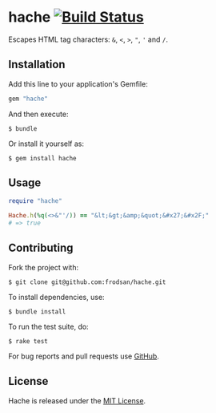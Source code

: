 hache [![Build Status](https://travis-ci.org/frodsan/hache.svg)](https://travis-ci.org/frodsan/hache)
=====

Escapes HTML tag characters: `&`, `<`, `>`, `"`, `'` and `/`.

Installation
------------

Add this line to your application's Gemfile:

```ruby
gem "hache"
```

And then execute:

```
$ bundle
```

Or install it yourself as:

```
$ gem install hache
```

Usage
-----

```ruby
require "hache"

Hache.h(%q(<>&"'/)) == "&lt;&gt;&amp;&quot;&#x27;&#x2F;"
# => true
```

Contributing
------------

Fork the project with:

```
$ git clone git@github.com:frodsan/hache.git
```

To install dependencies, use:

```
$ bundle install
```

To run the test suite, do:

```
$ rake test
```

For bug reports and pull requests use [GitHub][issues].

License
-------

Hache is released under the [MIT License][mit].

[mit]: http://www.opensource.org/licenses/MIT
[issues]: https://github.com/frodsan/hache/issues
